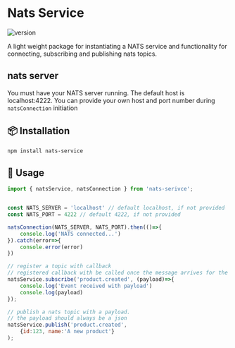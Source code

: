 # Nats Service

![version](https://img.shields.io/badge/version-1.0.4-blue.svg)

A light weight package for instantiating a NATS service and functionality for connecting, subscribing and publishing nats topics.

## nats server
You must have your NATS server running. The default host is localhost:4222. You can provide your own host and port number during ``` natsConnection ``` initiation

## 📦 Installation

```bash
npm install nats-service
```
## 🚀 Usage

```js
import { natsService, natsConnection } from 'nats-serivce';


const NATS_SERVER = 'localhost' // default localhost, if not provided
const NATS_PORT = 4222 // default 4222, if not provided

natsConnection(NATS_SERVER, NATS_PORT).then(()=>{
    console.log('NATS connected...')
}).catch(error=>{
    console.error(error)
})

// register a topic with callback
// registered callback with be called once the message arrives for the subscribed topic
natsService.subscribe('product.created', (payload)=>{
    console.log('Event received with payload')
    console.log(payload)
});

// publish a nats topic with a payload.
// the payload should always be a json
natsService.publish('product.created',
    {id:123, name:'A new product'}
);
```

